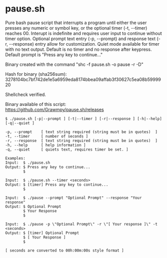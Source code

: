# pause.sh
Pure bash pause script that interrupts a program until either the user presses any numeric or symbol key, or the 
optional timer (-t, --timer) reaches 00. Interupt is indefinite and requires user input to continue without timer option.
Optional prompt text entry (-p, --prompt) and response text (-r, --response) entry allow for customization. 
Quiet mode available for timer with no text output. Default is no timer and no response after keypress.
Default prompt is "Press any key to continue..."

Binary created with the command "shc -f pause.sh -o pause -r -D"

Hash for binary (sha256sum): 3278104bc7bf742de1e5a6959eda8174bbea09affab3f30627c5ea08b5999920

Shellcheck verified.

Binary available of this script: https://github.com/Grawmpy/pause.sh/releases

    $ ./pause.sh [-p|--prompt ] [-t|--timer ] [-r|--response ] [-h|--help] [-q|--quiet ] 

    -p, --prompt    [ text string required (string must be in quotes)  ]
    -t, --timer     [ number of seconds ]
    -r, --response  [ text string required (string must be in quotes)  ]
    -h, --help      [ help information ]
    -q, --quiet     [ quiets text, requires timer be set. ]

    Examples:
    Input:  $ ./pause.sh
    Output: $ Press any key to continue...
            $
    
    Input:  $ ./pause.sh --timer <seconds>
    Output: $ [timer] Press any key to continue...
            $
    
    Input:  $ ./pause --prompt "Optional Prompt" --response "Your response"
    Output: $ Optional Prompt
            $ Your Response
            $
    
    Input:  $ ./pause -p \"Optional Prompt\" -r \"[ Your response ]\" -t <seconds>
    Output: $ [timer] Optional Prompt
            $ [ Your Response ]
            $
    
    [ seconds are converted to 00h:00m:00s style format ]
